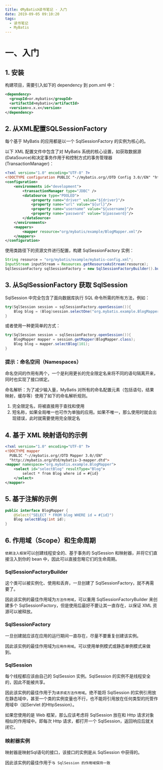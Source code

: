 ```yaml
---
title: 《MyBatis》读书笔记 - 入门
date: 2019-09-05 09:10:20
tags: 
  - 读书笔记
  - MyBatis
---
```


# 一、入门

## 1. 安装

构建项目，需要引入如下的 dependency 到 pom.xml 中：

```xml
<dependency>
  <groupId>or.mybatis</groupId>
  <artifactId>mybatis</artifactId>
  <version>x.x.x</version>
</dependency>
```

## 2. 从XML配置SQLSessionFactory

每个基于 MyBatis 的应用都是以一个 SqlSessionFactory 的实例为核心的。

以下 XML 配置文件中包含了对 MyBatis 系统的核心设置，如获取数据源(DataSource)和决定事务作用于和控制方式的事务管理器(TransactionManager)：

```xml
<?xml version="1.0" encoding="UTF-8" ?>
<!DOCTYPE configuration PUBLIC "-//mybatis.org//DTD Config 3.0//EN" "http://mybatis.org/dtd/mybatis-3-config.dtd">
<configuration>
	<environments id="development">
    	<transactionManager type="JDBC" />
        <dataSource type="POOLED">
			<property name="driver" value="${driver}"/>
            <property name="url" value="${url}"/>
            <property name="username" value="${username}"/>
            <property name="password" value="${password}"/>
        </dataSource>
    </environments>
    <mappers>
    	<mapper resource="org/mybatis/example/BlogMapper.xml"/>
    </mappers>
</configuration>
```

使用类路径下的资源文件进行配置，构建 SqlSessionFactory 实例：

```java
String resource = "org/mybatis/example/mybatis-config.xml";
InputStream inputStream = Resources.getResourceAsStream(resource);
SqlSessionFactory sqlSessionFactory = new SqlSessionFactoryBuilder().build(inputStream);
```

## 3. 从SqlSessionFactory 获取 SqlSession

SqlSession 中完全包含了面向数据库执行 SQL 命令所需的所有方法，例如：

```java
try(SqlSession session = sqlSessionFactory.openSession()){
    Blog blog = (Blog)session.selectOne("org.mybatis.example.BlogMapper.selectBlog",101);
}
```

或者使用一种更简单的方式：

```java
try(SqlSession session = sqlSessionFactory.openSession()){
    BlogMapper mapper = session.getMapper(BlogMapper.class);
    Blog blog = mapper.selectBlog(101);
}
```

### 提示：命名空间（Namespaces）

命名空间的作用有两个，一个是利用更长的完全限定名来将不同的语句隔离开来，同时也实现了接口绑定。

命名解析：为了减少输入量，MyBatis 对所有的命名配置元素（包括语句，结果映射，缓存等）使用了如下的命名解析规则。

1. 完全限定名，将被直接用于查找和使用
2. 短名称，如果全局唯一也可作为单独的应用。如果不唯一，那么使用时就会出现错误，此时就需要使用完全限定名

## 4. 基于 XML 映射语句的示例

```xml
<?xml version="1.0" encoding="UTF-8" ?>
<!DOCTYPE mapper
  PUBLIC "-//mybatis.org//DTD Mapper 3.0//EN"
  "http://mybatis.org/dtd/mybatis-3-mapper.dtd">
<mapper namespace="org.mybatis.example.BlogMapper">
	<select id="selectBlog" resultType="Blog">
    	select * from Blog where id = #{id}
    </select>
</mapper>
```

## 5. 基于注解的示例

```java
public interface BlogMapper {
    @Select("SELECT * FROM blog WHERE id = #{id}")
    Blog selectBlog(int id);
}
```

## 6. 作用域（Scope）和生命周期

`依赖注入框架`可以创建线程安全的、基于事务的 SqlSession 和映射器，并将它们直接注入到你的 bean 中，因此可以直接忽略它们的生命周期。

### SqlSessionFactoryBuilder

这个类可以被实例化、使用和丢弃，一旦创建了 SqlSessionFactory，就不再需要了。

因此该实例的最佳作用域为`方法作用域`，可以重用 SqlSessionFactoryBuilder 来创建多个 SqlSessionFactory，但是使用后最好不要让其一直存在，以保证 XML 资源可以被释放。

### SqlSessionFactory

一旦创建就应该在应用的运行期间一直存在，尽量不要重复创建该实例。

因此该实例的最佳作用域为`应用作用域`。可以使用单例模式或静态单例模式来做到。

### SqlSession

每个线程都应该由自己的 SqlSession 实例。SqlSession 的实例不是线程安全的，因此不能被共享。

因此该实例的最佳作用于为`请求或方法作用域`。绝不能将 SqlSession 的实例引用放在静态域中，甚至一个类的实例变量也不行，也不能将引用放在任何类型的托管作用域中（如Servlet 的HttpSession）。

如果您使用的是 Web 框架，那么应该考虑将 SqlSession 放在和 Http 请求对象相似的作用域中。即每次 Http 请求，都打开一个 SqlSession，返回响应后就关闭它。

### 映射器实例

映射器是映射Sql语句的接口，该接口的实例是从 SqlSession 中获得的。

因此该实例的最佳作用于`与 SqlSession 的作用域保持一致`